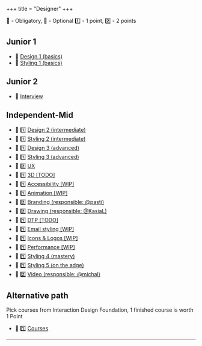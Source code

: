 +++
title = "Designer"
+++

📗 - Obligatory, 📙 - Optional
1️⃣ - 1 point, 2️⃣ - 2 points

## Junior 1
- 📗 [Design 1 (basics)](/designer/skills/design_01/)
- 📗 [Styling 1 (basics)](/web_development/skills/styling/01_junior_i/)

## Junior 2
- 📗 [Interview](/web_development/skills/interview/)

## Independent-Mid
- 📗 1️⃣ [Design 2 (intermediate)](/designer/skills/design_02/)
- 📗 1️⃣ [Styling 2 (intermediate)](/web_development/skills/styling/02_junior_ii/)
- 📗 1️⃣ [Design 3 (advanced)](/designer/skills/design_03/)
- 📗 1️⃣ [Styling 3 (advanced)](/web_development/skills/styling/03_independent_i/)
- 📗 2️⃣ [UX](/designer/skills/ux/)
- 📙 1️⃣ [3D [TODO]](/designer/skills/3d/)
- 📙 1️⃣ [Accessibility [WIP]](/designer/skills/accessibility/)
- 📙 1️⃣ [Animation [WIP]](/designer/skills/animation/)
- 📙 2️⃣ [Branding (responsible: @pasti)](/designer/skills/branding/)
- 📙 2️⃣ [Drawing (responsible: @KasiaL)](/designer/skills/drawing/)
- 📙 1️⃣ [DTP [TODO]](/designer/skills/dtp/)
- 📙 1️⃣ [Email styling [WIP]](/designer/skills/email_styling/)
- 📙 1️⃣ [Icons & Logos [WIP]](/designer/skills/icons_logos)
- 📙 1️⃣ [Performance [WIP]](/designer/skills/performance/)
- 📙 1️⃣ [Styling 4 (mastery)](/designer/skills/styling_04/)
- 📙 1️⃣ [Styling 5 (on the adge)](/designer/skills/styling_05/)
- 📙 2️⃣ [Video (responsible: @michal)](/designer/skills/video/)

## Alternative path
Pick courses from Interaction Design Foundation, 1 finished course is worth 1 Point
- 📙 1️⃣ [Courses](https://www.interaction-design.org/courses)
---
